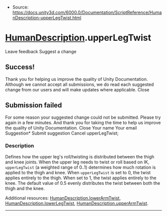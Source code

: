 * Source: https://docs.unity3d.com/6000.0/Documentation/ScriptReference/HumanDescription-upperLegTwist.html

#  [HumanDescription](https://docs.unity3d.com/6000.0/Documentation/ScriptReference/HumanDescription.html).upperLegTwist
Leave feedback
Suggest a change
## Success!
Thank you for helping us improve the quality of Unity Documentation. Although we cannot accept all submissions, we do read each suggested change from our users and will make updates where applicable.
Close
## Submission failed
For some reason your suggested change could not be submitted. Please <a>try again</a> in a few minutes. And thank you for taking the time to help us improve the quality of Unity Documentation.
Close
Your name Your email Suggestion* Submit suggestion
Cancel
upperLegTwist; 
### Description
Defines how the upper leg's roll/twisting is distributed between the thigh and knee joints.
When the upper leg needs to twist or roll based on IK, `upperLegTwist` (a weighted range of 0..1) determines how much rotation is applied to the thigh and knee. When `upperLegTwist` is set to 0, the twist applies entirely to the thigh. When set to 1, the twist applies entirely to the knee. The default value of 0.5 evenly distributes the twist between both the thigh and the knee.  
  
Additional resources: [HumanDescription.lowerArmTwist](https://docs.unity3d.com/6000.0/Documentation/ScriptReference/HumanDescription-lowerArmTwist.html), [HumanDescription.lowerLegTwist](https://docs.unity3d.com/6000.0/Documentation/ScriptReference/HumanDescription-lowerLegTwist.html), [HumanDescription.upperArmTwist](https://docs.unity3d.com/6000.0/Documentation/ScriptReference/HumanDescription-upperArmTwist.html).
* * *
